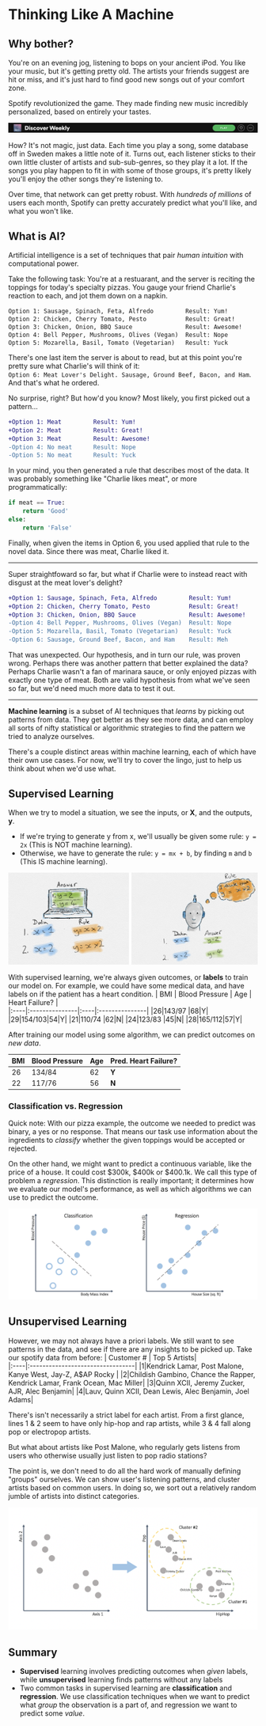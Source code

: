 # Thinking Like A Machine

## Why bother?
You're on an evening jog, listening to bops on your ancient iPod. You like your music, but it's getting pretty old. The artists your friends suggest are hit or miss, and it's just hard to find good new songs out of your comfort zone.

Spotify revolutionized the game. They made finding new music incredibly personalized, based on entirely your tastes.

![Spotify Discover Weekly](../images/spotify5.png)

How? It's not magic, just data. Each time you play a song, some database off in Sweden makes a little note of it. Turns out, each listener sticks to their own little cluster of artists and sub-sub-genres, so they play it a lot. If the songs you play happen to fit in with some of those groups, it's pretty likely you'll enjoy the other songs they're listening to.  

Over time, that network can get pretty robust. With *hundreds of millions* of users each month, Spotify can pretty accurately predict what you'll like, and what you won't like. 

## What is AI?
Artificial intelligence is a set of techniques that pair *human intuition* with computational power. 

Take the following task: You're at a restuarant, and the server is reciting the toppings for today's specialty pizzas. You gauge your friend Charlie's reaction to each, and jot them down on a napkin.
```
Option 1: Sausage, Spinach, Feta, Alfredo         Result: Yum!
Option 2: Chicken, Cherry Tomato, Pesto           Result: Great!
Option 3: Chicken, Onion, BBQ Sauce               Result: Awesome!
Option 4: Bell Pepper, Mushrooms, Olives (Vegan)  Result: Nope                    
Option 5: Mozarella, Basil, Tomato (Vegetarian)   Result: Yuck
```
There's one last item the server is about to read, but at this point you're pretty sure what Charlie's will think of it:
<br> `Option 6: Meat Lover's Delight. Sausage, Ground Beef, Bacon, and Ham`.
And that's what he ordered. 

No surprise, right? But how'd you know? Most likely, you first picked out a pattern...
```diff
+Option 1: Meat         Result: Yum!
+Option 2: Meat         Result: Great!
+Option 3: Meat         Result: Awesome!
-Option 4: No meat      Result: Nope                    
-Option 5: No meat      Result: Yuck
```
In your mind, you then generated a rule that describes most of the data. It was probably something like "Charlie likes meat", or more programmatically:
```python
if meat == True:
    return 'Good'
else:
    return 'False'
```
Finally, when given the items in Option 6, you used applied that rule to the novel data. Since there was meat, Charlie liked it.
______
Super straightfoward so far, but what if Charlie were to instead react with disgust at the meat lover's delight?
```diff
+Option 1: Sausage, Spinach, Feta, Alfredo         Result: Yum!
+Option 2: Chicken, Cherry Tomato, Pesto           Result: Great!
+Option 3: Chicken, Onion, BBQ Sauce               Result: Awesome!
-Option 4: Bell Pepper, Mushrooms, Olives (Vegan)  Result: Nope                    
-Option 5: Mozarella, Basil, Tomato (Vegetarian)   Result: Yuck
-Option 6: Sausage, Ground Beef, Bacon, and Ham    Result: Meh
```
That was unexpected. Our hypothesis, and in turn our rule, was proven wrong. Perhaps there was another pattern that better explained the data? Perhaps Charlie wasn't a fan of marinara sauce, or only enjoyed pizzas with exactly one type of meat. Both are valid hypothesis from what we've seen so far, but we'd need much more data to test it out.
______

**Machine learning** is a subset of AI techniques that *learns* by picking out patterns from data. 
They get better as they see more data, and can employ all sorts of nifty statistical or algorithmic strategies to find the pattern we tried to analyze ourselves.

There's a couple distinct areas within machine learning, each of which have their own use cases. For now, we'll try to cover the lingo, just to help us think about when we'd use what.
 
## Supervised Learning
When we try to model a situation, we see the inputs, or **X**, and the outputs, **y**. 
- If we're trying to generate y from x, we'll usually be given some rule: `y = 2x` (This is NOT machine learning). 
- Otherwise, we have to generate the rule: `y = mx + b`, by finding `m` and `b` (This IS machine learning).

![Hard Coding vs. Supervised Learning](../images/supervised.png)

With supervised learning, we're always given outcomes, or **labels** to train our model on. 
For example, we could have some medical data, and have labels on if the patient has a heart condition.
| BMI | Blood Pressure | Age | Heart Failure? |  
|:----|:---------------|:----|:---------------|
|26|143/97 |68|Y|
|29|154/103|54|Y|
|21|110/74 |62|N|
|24|123/83 |45|N|
|28|165/112|57|Y|

After training our model using some algorithm, we can predict outcomes on *new data*.

| BMI | Blood Pressure | Age | Pred. Heart Failure? |  
|:----|:---------------|:----|:---------------|
|26|134/84|62|**Y**|
|22|117/76|56|**N**|

### Classification vs. Regression 
Quick note: With our pizza example, the outcome we needed to predict was binary, a yes or no response. That means our task use information about the ingredients to *classify* whether the given toppings would be accepted or rejected.

On the other hand, we might want to predict a continuous variable, like the price of a house. It could cost $300k, $400k or $400.1k. We call this type of problem a *regression*. This distinction is really important; it determines how we evaluate our model's performance, as well as which algorithms we can use to predict the outcome.

![Classification vs. Regression](../images/cfn3.png)

## Unsupervised Learning
However, we may not always have a priori labels. We still want to see patterns in the data, and see if there are any insights to be picked up.
Take our spotify data from before:
| Customer # | Top 5 Artists|  
|:----|:---------------------------------|
|1|Kendrick Lamar, Post Malone, Kanye West, Jay-Z, A$AP Rocky |
|2|Childish Gambino, Chance the Rapper, Kendrick Lamar, Frank Ocean, Mac Miller|
|3|Quinn XCII, Jeremy Zucker, AJR, Alec Benjamin|
|4|Lauv, Quinn XCII, Dean Lewis, Alec Benjamin, Joel Adams|

There's isn't necessarily a strict label for each artist. From a first glance, lines 1 & 2 seem to have only hip-hop and rap artists, while 3 & 4 fall along pop or electropop artists. 

But what about artists like Post Malone, who regularly gets listens from users who otherwise usually just listen to pop radio stations?

The point is, we don't need to do all the hard work of manually defining "groups" ourselves. We can show user's listening patterns, and cluster artists based on common users. In doing so, we sort out a relatively random jumble of artists into distinct categories.

![Clustering](../images/clstr2.png)

## Summary
- **Supervised** learning involves predicting outcomes when *given* labels, while **unsupervised** learning finds patterns without any labels
- Two common tasks in supervised learning are **classification** and **regression**. We use classification techniques when we want to predict what *group* the observation is a part of, and regression we want to predict some *value*.